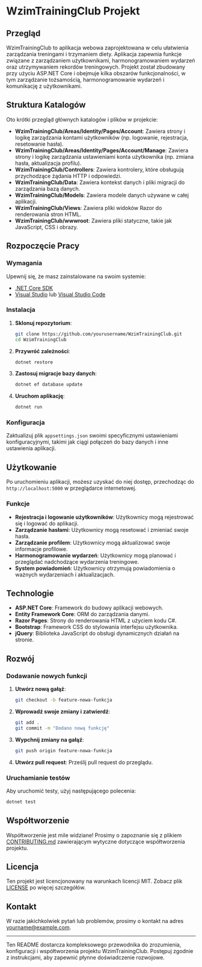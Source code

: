 
# WzimTrainingClub Projekt

## Przegląd

WzimTrainingClub to aplikacja webowa zaprojektowana w celu ułatwienia zarządzania treningami i trzymaniem diety. Aplikacja zapewnia funkcje związane z zarządzaniem użytkownikami, harmonogramowaniem wydarzeń oraz utrzymywaniem rekordów treningowych. Projekt został zbudowany przy użyciu ASP.NET Core i obejmuje kilka obszarów funkcjonalności, w tym zarządzanie tożsamością, harmonogramowanie wydarzeń i komunikację z użytkownikami.

## Struktura Katalogów

Oto krótki przegląd głównych katalogów i plików w projekcie:

- **WzimTrainingClub/Areas/Identity/Pages/Account**: Zawiera strony i logikę zarządzania kontami użytkowników (np. logowanie, rejestracja, resetowanie hasła).
- **WzimTrainingClub/Areas/Identity/Pages/Account/Manage**: Zawiera strony i logikę zarządzania ustawieniami konta użytkownika (np. zmiana hasła, aktualizacja profilu).
- **WzimTrainingClub/Controllers**: Zawiera kontrolery, które obsługują przychodzące żądania HTTP i odpowiedzi.
- **WzimTrainingClub/Data**: Zawiera kontekst danych i pliki migracji do zarządzania bazą danych.
- **WzimTrainingClub/Models**: Zawiera modele danych używane w całej aplikacji.
- **WzimTrainingClub/Views**: Zawiera pliki widoków Razor do renderowania stron HTML.
- **WzimTrainingClub/wwwroot**: Zawiera pliki statyczne, takie jak JavaScript, CSS i obrazy.

## Rozpoczęcie Pracy

### Wymagania

Upewnij się, że masz zainstalowane na swoim systemie:

- [.NET Core SDK](https://dotnet.microsoft.com/download)
- [Visual Studio](https://visualstudio.microsoft.com/) lub [Visual Studio Code](https://code.visualstudio.com/)

### Instalacja

1. **Sklonuj repozytorium**:
   ```sh
   git clone https://github.com/yourusername/WzimTrainingClub.git
   cd WzimTrainingClub
   ```

2. **Przywróć zależności**:
   ```sh
   dotnet restore
   ```

3. **Zastosuj migracje bazy danych**:
   ```sh
   dotnet ef database update
   ```

4. **Uruchom aplikację**:
   ```sh
   dotnet run
   ```

### Konfiguracja

Zaktualizuj plik `appsettings.json` swoimi specyficznymi ustawieniami konfiguracyjnymi, takimi jak ciągi połączeń do bazy danych i inne ustawienia aplikacji.

## Użytkowanie

Po uruchomieniu aplikacji, możesz uzyskać do niej dostęp, przechodząc do `http://localhost:5000` w przeglądarce internetowej.

### Funkcje

- **Rejestracja i logowanie użytkowników**: Użytkownicy mogą rejestrować się i logować do aplikacji.
- **Zarządzanie hasłami**: Użytkownicy mogą resetować i zmieniać swoje hasła.
- **Zarządzanie profilem**: Użytkownicy mogą aktualizować swoje informacje profilowe.
- **Harmonogramowanie wydarzeń**: Użytkownicy mogą planować i przeglądać nadchodzące wydarzenia treningowe.
- **System powiadomień**: Użytkownicy otrzymują powiadomienia o ważnych wydarzeniach i aktualizacjach.

## Technologie

- **ASP.NET Core**: Framework do budowy aplikacji webowych.
- **Entity Framework Core**: ORM do zarządzania danymi.
- **Razor Pages**: Strony do renderowania HTML z użyciem kodu C#.
- **Bootstrap**: Framework CSS do stylowania interfejsu użytkownika.
- **jQuery**: Biblioteka JavaScript do obsługi dynamicznych działań na stronie.

## Rozwój

### Dodawanie nowych funkcji

1. **Utwórz nową gałąź**:
   ```sh
   git checkout -b feature-nowa-funkcja
   ```

2. **Wprowadź swoje zmiany i zatwierdź**:
   ```sh
   git add .
   git commit -m "Dodano nową funkcję"
   ```

3. **Wypchnij zmiany na gałąź**:
   ```sh
   git push origin feature-nowa-funkcja
   ```

4. **Utwórz pull request**: Prześlij pull request do przeglądu.

### Uruchamianie testów

Aby uruchomić testy, użyj następującego polecenia:

```sh
dotnet test
```

## Współtworzenie

Współtworzenie jest mile widziane! Prosimy o zapoznanie się z plikiem [CONTRIBUTING.md](CONTRIBUTING.md) zawierającym wytyczne dotyczące współtworzenia projektu.

## Licencja

Ten projekt jest licencjonowany na warunkach licencji MIT. Zobacz plik [LICENSE](LICENSE) po więcej szczegółów.

## Kontakt

W razie jakichkolwiek pytań lub problemów, prosimy o kontakt na adres [yourname@example.com](mailto:yourname@example.com).

---

Ten README dostarcza kompleksowego przewodnika do zrozumienia, konfiguracji i współtworzenia projektu WzimTrainingClub. Postępuj zgodnie z instrukcjami, aby zapewnić płynne doświadczenie rozwojowe.

